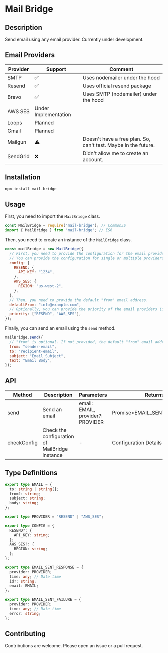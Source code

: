 # Mail Bridge

## Description

Send email using any email provider.
Currently under development.

## Email Providers

| Provider | Support              | Comment                                                        |
| -------- | -------------------- | -------------------------------------------------------------- |
| SMTP     | ✅                   | Uses nodemailer under the hood                                 |
| Resend   | ✅                   | Uses official resend package                                   |
| Brevo    | ✅                   | Uses SMTP (nodemailer) under the hood                          |
| AWS SES  | Under Implementation |                                                                |
| Loops    | Planned              |                                                                |
| Gmail    | Planned              |                                                                |
| Mailgun  | ⚠️                   | Doesn't have a free plan. So, can't test. Maybe in the future. |
| SendGrid | ❌                   | Didn't allow me to create an account.                          |

## Installation

```bash
npm install mail-bridge
```

## Usage

First, you need to import the `MailBridge` class.

```javascript
const MailBridge = require("mail-bridge"); // CommonJS
import { MailBridge } from "mail-bridge"; // ES6
```

Then, you need to create an instance of the `MailBridge` class.

```javascript
const mailBridge = new MailBridge({
  // First, you need to provide the configuration for the email providers.
  // You can provide the configuration for single or multiple providers.
  config: {
    RESEND: {
      API_KEY: "1234",
    },
    AWS_SES: {
      REGION: "us-west-2",
    },
  },
  // Then, you need to provide the default "from" email address.
  defaultFrom: "info@example.com",
  // Optionally, you can provide the priority of the email providers (if you have configures multiple providers).
  priority: ["RESEND", "AWS_SES"],
});
```

Finally, you can send an email using the `send` method.

```javascript
mailBridge.send({
  // "from" is optional. If not provided, the default "from" email address will be used.
  from: "sender-email",
  to: "recipient-email",
  subject: "Email Subject",
  text: "Email Body",
});
```

## API

| Method      | Description                                    | Parameters                        | Returns                      |
| ----------- | ---------------------------------------------- | --------------------------------- | ---------------------------- |
| send        | Send an email                                  | email: EMAIL, provider?: PROVIDER | Promise<EMAIL_SENT_RESPONSE> |
| checkConfig | Check the configuration of MailBridge instance | -                                 | Configuration Details        |

## Type Definitions

```typescript
export type EMAIL = {
  to: string | string[];
  from?: string;
  subject: string;
  body: string;
};

export type PROVIDER = "RESEND" | "AWS_SES";

export type CONFIG = {
  RESEND?: {
    API_KEY: string;
  };
  AWS_SES?: {
    REGION: string;
  };
};

export type EMAIL_SENT_RESPONSE = {
  provider: PROVIDER;
  time: any; // Date time
  id?: string;
  email: EMAIL;
};

export type EMAIL_SENT_FAILURE = {
  provider: PROVIDER;
  time: any; // Date time
  error: string;
};
```

## Contributing

Contributions are welcome. Please open an issue or a pull request.
